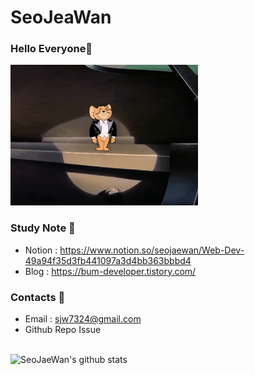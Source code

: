 # SeoJeaWan
<!-- <img src="https://github.com/SeoJaeWan/SeoJaeWan/blob/master/fish.gif" width="10px"> -->

### Hello Everyone👋
<img src="https://github.com/SeoJaeWan/SeoJaeWan/blob/master/HelloJerry.gif" width="300px">

<!--
<p>
  I am <strong>Junior</strong> Developer. 👶 <br /> 
  I hope to be a <strong>Full-Stack</strong> developer. 📃 <br />
  I am studying <strong>html, css, javascript, react, node.js.</strong> 📝
</p>
-->

### Study Note 📘
* Notion : https://www.notion.so/seojaewan/Web-Dev-49a94f35d3fb441097a3d4bb363bbbd4
* Blog : https://bum-developer.tistory.com/

### Contacts 📮

* Email : sjw7324@gmail.com
* Github Repo Issue

\
![SeoJaeWan's github stats](https://github-readme-stats.vercel.app/api?username=SeoJaeWan&show_icons=true&count_private=true)
